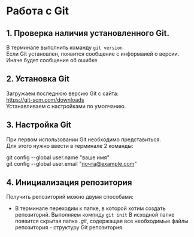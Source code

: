 # Работа с Git
## 1. Проверка наличия установленного Git.
В терминале выполнить команду `git version`   
Если Git установлен, появится сообщение с информаией о версии.   
Иначе будет сообщение об ошибке
## 2. Установка Git
Загружаем последнюю версию Git с сайта:   
https://git-scm.com/downloads   
Устанавливаем с настройками по умолчанию.

## 3. Настройка Git
При первом использовании Git необходимо представиться.    
Для этого нужно ввести в терминале 2 команды:

git config --global user.name "ваше имя"    
git config --global user.email "почта@example.com"

 ## 4. Инициализация репозитория
 Получить репозиторий можно двумя способами:
 * В терминале переходим к папке, в которой хотим создать репозиторий. Выполняем компнду `git init`
 В исходной папке появится скрытая папка *.git*, содержащая все необходимые файлы репозитория - структуру Git репозитория.
 